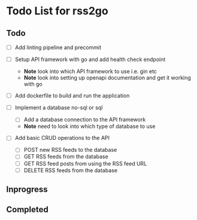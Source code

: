 # Todo List for rss2go

## Todo

* [ ] Add linting pipeline and precommit

* [ ] Setup API framework with go and add health check endpoint
  - **Note** look into which API framework to use i.e. gin etc
  - **Note** look into setting up openapi documentation and get it working with go

* [ ] Add dockerfile to build and run the application

* [ ] Implement a database no-sql or sql
  - [ ] Add a database connection to the API framework
  - **Note** need to look into which type of database to use

* [ ] Add basic CRUD operations to the API
  - [ ] POST new RSS feeds to the database
  - [ ] GET RSS feeds from the database
  - [ ] GET RSS feed posts from using the RSS feed URL
  - [ ] DELETE RSS feeds from the database

## Inprogress

## Completed
